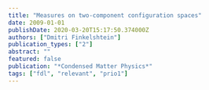 ```yaml
---
title: "Measures on two-component configuration spaces"
date: 2009-01-01
publishDate: 2020-03-20T15:17:50.374000Z
authors: ["Dmitri Finkelshtein"]
publication_types: ["2"]
abstract: ""
featured: false
publication: "*Condensed Matter Physics*"
tags: ["fdl", "relevant", "prio1"]
---
```


